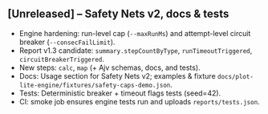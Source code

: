 ## [Unreleased] – Safety Nets v2, docs & tests
- Engine hardening: run-level cap (`--maxRunMs`) and attempt-level circuit breaker (`--consecFailLimit`).
- Report v1.3 candidate: `summary.stepCountByType`, `runTimeoutTriggered`, `circuitBreakerTriggered`.
- New steps: `calc`, `map` (+ Ajv schemas, docs, and tests).
- Docs: Usage section for Safety Nets v2; examples & fixture `docs/plot-lite-engine/fixtures/safety-caps-demo.json`.
- Tests: Deterministic breaker + timeout flags tests (seed=42).
- CI: smoke job ensures engine tests run and uploads `reports/tests.json`.
